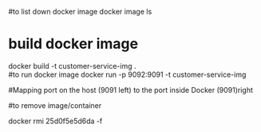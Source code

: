 #to list down docker image
docker image ls  
# build docker image 
docker build -t customer-service-img .  
#to run docker image
docker run -p 9092:9091 -t customer-service-img

#Mapping port on the host (9091 left) to the port inside Docker (9091)right

#to remove image/container

docker rmi 25d0f5e5d6da -f  
